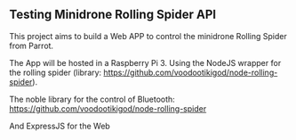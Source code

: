 ## Testing Minidrone Rolling Spider API

This project aims to build a Web APP to control the minidrone Rolling Spider from Parrot.

The App will be hosted in a Raspberry Pi 3. Using the NodeJS wrapper for the rolling spider (library: https://github.com/voodootikigod/node-rolling-spider).

The noble library for the control of Bluetooth: https://github.com/voodootikigod/node-rolling-spider

And ExpressJS for the Web
